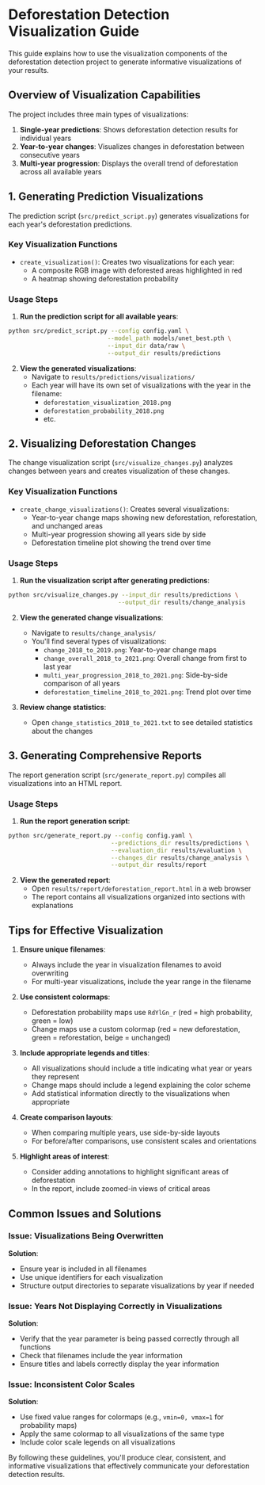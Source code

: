 # Deforestation Detection Visualization Guide

This guide explains how to use the visualization components of the deforestation detection project to generate informative visualizations of your results.

## Overview of Visualization Capabilities

The project includes three main types of visualizations:

1. **Single-year predictions**: Shows deforestation detection results for individual years
2. **Year-to-year changes**: Visualizes changes in deforestation between consecutive years
3. **Multi-year progression**: Displays the overall trend of deforestation across all available years

## 1. Generating Prediction Visualizations

The prediction script (`src/predict_script.py`) generates visualizations for each year's deforestation predictions.

### Key Visualization Functions

- `create_visualization()`: Creates two visualizations for each year:
  - A composite RGB image with deforested areas highlighted in red
  - A heatmap showing deforestation probability

### Usage Steps

1. **Run the prediction script for all available years**:

```bash
python src/predict_script.py --config config.yaml \
                            --model_path models/unet_best.pth \
                            --input_dir data/raw \
                            --output_dir results/predictions
```

2. **View the generated visualizations**:
   - Navigate to `results/predictions/visualizations/`
   - Each year will have its own set of visualizations with the year in the filename:
     - `deforestation_visualization_2018.png` 
     - `deforestation_probability_2018.png`
     - etc.

## 2. Visualizing Deforestation Changes

The change visualization script (`src/visualize_changes.py`) analyzes changes between years and creates visualization of these changes.

### Key Visualization Functions

- `create_change_visualizations()`: Creates several visualizations:
  - Year-to-year change maps showing new deforestation, reforestation, and unchanged areas
  - Multi-year progression showing all years side by side
  - Deforestation timeline plot showing the trend over time

### Usage Steps

1. **Run the visualization script after generating predictions**:

```bash
python src/visualize_changes.py --input_dir results/predictions \
                               --output_dir results/change_analysis
```

2. **View the generated change visualizations**:
   - Navigate to `results/change_analysis/`
   - You'll find several types of visualizations:
     - `change_2018_to_2019.png`: Year-to-year change maps
     - `change_overall_2018_to_2021.png`: Overall change from first to last year
     - `multi_year_progression_2018_to_2021.png`: Side-by-side comparison of all years
     - `deforestation_timeline_2018_to_2021.png`: Trend plot over time

3. **Review change statistics**:
   - Open `change_statistics_2018_to_2021.txt` to see detailed statistics about the changes

## 3. Generating Comprehensive Reports

The report generation script (`src/generate_report.py`) compiles all visualizations into an HTML report.

### Usage Steps

1. **Run the report generation script**:

```bash
python src/generate_report.py --config config.yaml \
                             --predictions_dir results/predictions \
                             --evaluation_dir results/evaluation \
                             --changes_dir results/change_analysis \
                             --output_dir results/report
```

2. **View the generated report**:
   - Open `results/report/deforestation_report.html` in a web browser
   - The report contains all visualizations organized into sections with explanations

## Tips for Effective Visualization

1. **Ensure unique filenames**:
   - Always include the year in visualization filenames to avoid overwriting
   - For multi-year visualizations, include the year range in the filename

2. **Use consistent colormaps**:
   - Deforestation probability maps use `RdYlGn_r` (red = high probability, green = low)
   - Change maps use a custom colormap (red = new deforestation, green = reforestation, beige = unchanged)

3. **Include appropriate legends and titles**:
   - All visualizations should include a title indicating what year or years they represent
   - Change maps should include a legend explaining the color scheme
   - Add statistical information directly to the visualizations when appropriate

4. **Create comparison layouts**:
   - When comparing multiple years, use side-by-side layouts
   - For before/after comparisons, use consistent scales and orientations

5. **Highlight areas of interest**:
   - Consider adding annotations to highlight significant areas of deforestation
   - In the report, include zoomed-in views of critical areas

## Common Issues and Solutions

### Issue: Visualizations Being Overwritten

**Solution**:
- Ensure year is included in all filenames
- Use unique identifiers for each visualization
- Structure output directories to separate visualizations by year if needed

### Issue: Years Not Displaying Correctly in Visualizations

**Solution**:
- Verify that the year parameter is being passed correctly through all functions
- Check that filenames include the year information
- Ensure titles and labels correctly display the year information

### Issue: Inconsistent Color Scales

**Solution**:
- Use fixed value ranges for colormaps (e.g., `vmin=0, vmax=1` for probability maps)
- Apply the same colormap to all visualizations of the same type
- Include color scale legends on all visualizations

By following these guidelines, you'll produce clear, consistent, and informative visualizations that effectively communicate your deforestation detection results.

